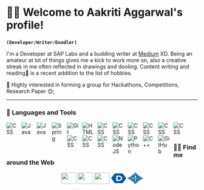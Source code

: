 # 🐱‍💻 Welcome to Aakriti Aggarwal's profile!
**`(Developer/Writer/Doodler)`**

I'm a Developer at SAP Labs and a budding writer at <a href="https://aakritiaggarwal13.medium.com/">Medium</a> XD. Being an amateur at lot of things gives me a kick to work more on, also a creative streak in me often reflected in drawings and dooling. Content writing and reading🔖 is a recent addition to the list of hobbies.

💬 Highly interested in forming a group for Hackathons, Competitions, Research Paper 😊;

---
### 🧰 Languages and Tools

<img align="left" alt="CSS" width="30px" style="padding-right:10px;" src="https://cdn.jsdelivr.net/gh/devicons/devicon/icons/cplusplus/cplusplus-original.svg" />
<img align="left" alt="Java" width="30px" style="padding-right:10px;" src="https://cdn.jsdelivr.net/gh/devicons/devicon/icons/python/python-original.svg" />
<img align="left" alt="Java" width="30px" style="padding-right:10px;" src="https://cdn.jsdelivr.net/gh/devicons/devicon/icons/java/java-original.svg"/>
<img align="left" alt="Spring" width="30px" style="padding-right:10px;" src="https://cdn.jsdelivr.net/gh/devicons/devicon/icons/spring/spring-original.svg" />
<img align="left" alt="Git" width="30px" style="padding-right:10px;" src="https://cdn.jsdelivr.net/gh/devicons/devicon/icons/git/git-original.svg" />
<img align="left" alt="HTML" width="30px" style="padding-right:10px;" src="https://cdn.jsdelivr.net/gh/devicons/devicon/icons/html5/html5-plain.svg" />
<img align="left" alt="CSS" width="30px" style="padding-right:10px;" src="https://cdn.jsdelivr.net/gh/devicons/devicon/icons/pandas/pandas-original.svg" />
<img align="left" alt="CSS" width="30px" style="padding-right:10px;" src="https://cdn.jsdelivr.net/gh/devicons/devicon/icons/docker/docker-original.svg" />
<img align="left" alt="CSS" width="30px" style="padding-right:10px;" src="https://cdn.jsdelivr.net/gh/devicons/devicon/icons/figma/figma-original.svg" />
<img align="left" alt="CSS" width="30px" style="padding-right:10px;" src="https://cdn.jsdelivr.net/gh/devicons/devicon/icons/flask/flask-original.svg" />
<img align="left" alt="CSS" width="30px" style="padding-right:10px;" src="https://cdn.jsdelivr.net/gh/devicons/devicon/icons/heroku/heroku-original.svg" />
<img align="left" alt="CSS" width="30px" style="padding-right:10px;" src="https://cdn.jsdelivr.net/gh/devicons/devicon/icons/mongodb/mongodb-original.svg" />
<img align="left" alt="CSS" width="30px" style="padding-right:10px;" src="https://cdn.jsdelivr.net/gh/devicons/devicon/icons/mysql/mysql-original.svg" />
<img align="left" alt="CSS" width="30px" style="padding-right:10px;" src="https://cdn.jsdelivr.net/gh/devicons/devicon/icons/tensorflow/tensorflow-original.svg" />
<img align="left" alt="CSS" width="30px" style="padding-right:10px;" src="https://cdn.jsdelivr.net/gh/devicons/devicon/icons/css3/css3-plain.svg" />
<img align="left" alt="NodeJS" width="30px" style="padding-right:10px;" src="https://cdn.jsdelivr.net/gh/devicons/devicon/icons/nodejs/nodejs-original.svg" />
<img align="left" alt="Python" width="30px" style="padding-right:10px;" src="https://cdn.jsdelivr.net/gh/devicons/devicon/icons/python/python-plain.svg" />
<img align="left" alt="C++" width="30px" style="padding-right:10px;" src="https://cdn.jsdelivr.net/gh/devicons/devicon/icons/cplusplus/cplusplus-line.svg" />
<img align="left" alt="GitHub" width="30px" style="padding-right:10px;" src="https://cdn.jsdelivr.net/gh/devicons/devicon/icons/github/github-original.svg" />
<br />

<!-- # -->
<!-- 
### Checkout My Medium Page
![Aakriti's Medium Post](https://github-readme-medium-card.vercel.app/getMediumBlogs?username=aakritiaggarwal13&theme=graywhite&limit=6)

[<img src="https://custom-icon-badges.demolab.com/badge/-Subscribe%20For%20More-red?style=for-the-badge&logo=video&logoColor=white"/>](https://medium.com/@aakritiaggarwal13) -->

#
<h3>👨‍💻 Find me around the Web </h3>
  <p align="center">
  <a href="https://www.linkedin.com/in/aakritiaggarwal13/" target="blank"><img align="center" src="https://raw.githubusercontent.com/rahuldkjain/github-profile-readme-generator/master/src/images/icons/Social/linked-in-alt.svg" height="30" width="40" /></a>
  <a href="https://medium.com/@aakritiaggarwal13" target="blank"><img align="center" src="https://github.com/rahuldkjain/github-profile-readme-generator/blob/master/src/images/icons/Social/medium.svg" height="30" width="40" /></a>
  <a href="https://www.youtube.com/@aakritiaggarwal983" target="blank"><img align="center" src="https://raw.githubusercontent.com/rahuldkjain/github-profile-readme-generator/master/src/images/icons/Social/youtube.svg" height="30" width="40" /></a>
    <a href="https://devpost.com/aakriti1318" target="blank"><img align="center" src="https://github.com/aakriti1318/aakriti1318/blob/main/devpost-icon.svg" height="30" width="40" /></a>
    <a href="https://ieeexplore.ieee.org/abstract/document/9673225" target="blank"><img align="center" src="https://github.com/aakriti1318/aakriti1318/blob/main/ieee-icon.svg" height="30" width="40" /></a>
  </p>







<!-- <p align="center">   
<img src="https://github.com/aakriti1318/aakriti1318/blob/main/Screenshot%20(154).png" alt="AKKU" width="800" height="300">
</p>
<h2>HERE WE GO:</h2>

- 🔭 <b>Developer Associate @SAP Labs India. </b>
- 🔭 <b>Intern @SAP Labs India. </b>
- 💬 Check my blogs on <a href = "https://aakritiaggarwal13.medium.com/"> Medium</a>;
- 🌱 I’m currently a student pursuing myBachelor of Technology in Computer Science Engineering at JIIT, Noida;
- 🔭 Former Summer Intern at <a href ="https://vasitum.com/"> Vasitum (Maven Workforce) </a> and Machine Learning Intern at <a href ="https://www.medtoureasy.com/">MedTourEasy</a>;
- 🔭 Have a look on my Research Paper: <a href="https://ieeexplore.ieee.org/document/9673225">here</a>, Published on IEEE😅 and presented on 2021 7th International Conference on Signal Processing and Communication (ICSC);
- 🔭 Google Scholar Profile - <a href="https://scholar.google.com/citations?user=x8EF9ywAAAAJ&hl=en">Check Here</a>
- 💬 Always available to learn new stuff;
- 📫 How to reach me: <a href="https://www.linkedin.com/in/aakritiaggarwal13/">LinkedIn</a>;
- 😄 ✨Soul on fleek!✨;
- ⚡ My interests are with Cpp 🖥️, Data Science 📊, and Space 🚀;
- 💬 Highly interested in forming a group for Hackathons, Competitions 😊;

<h3>Summary</h3>

[![](https://github-profile-summary-cards.vercel.app/api/cards/profile-details?username=aakriti1318&theme=vue)](https://github.com/vn7n24fzkq/github-profile-summary-cards)
[![](https://github-profile-summary-cards.vercel.app/api/cards/repos-per-language?username=aakriti1318&theme=vue)](https://github.com/vn7n24fzkq/github-profile-summary-cards) [![](https://github-profile-summary-cards.vercel.app/api/cards/most-commit-language?username=aakriti1318&theme=vue)]
[![](https://github-profile-summary-cards.vercel.app/api/cards/stats?username=aakriti1318&theme=vue)](https://github.com/vn7n24fzkq/github-profile-summary-cards) [![](https://github-profile-summary-cards.vercel.app/api/cards/productive-time?username=aakriti1318&theme=vue)]

<p align="center">
<img src="https://img.shields.io/badge/Machine Learning-green"> <img src="https://img.shields.io/badge/Deep Learning-red"> <img src="https://img.shields.io/badge/Computer Vision-magenta"> <img src="https://img.shields.io/badge/Natural Language Processing-yellow"> <img src="https://img.shields.io/badge/Data Structures-blue"> <img src="https://img.shields.io/badge/Web Dev-brown"> 
</p>

[![GitHub Streak](https://github-readme-streak-stats.herokuapp.com/?user=aakriti1318&theme=vue&ring=FFB19A&hide_border=true&currStreakNum=F6A085&fire=F6A085&currStreakLabel=F6A085)](https://git.io/streak-stats)
 -->
